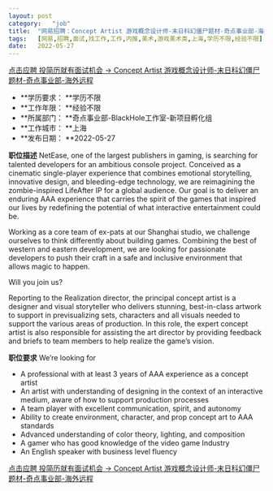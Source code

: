 ```yaml
---
layout:	post
category:	"job"
title:	"网易招聘：Concept Artist 游戏概念设计师-末日科幻僵尸题材-奇点事业部-海外远程-美术-游戏美术类-上海学历不限经验不限"
tags:	[网易,招聘,面试,找工作,工作,内推,美术,游戏美术类,上海,学历不限,经验不限]
date:	2022-05-27
---
```


[点击应聘 投简历就有面试机会 -> Concept Artist 游戏概念设计师-末日科幻僵尸题材-奇点事业部-海外远程](http://mobile.bole.netease.com/bole/boleDetail?id=36965&employeeId=346f03c3cda5f04c&key=all)



- **学历要求： **学历不限
- **工作年限： **经验不限
- **所属部门： **奇点事业部-BlackHole工作室-新项目孵化组
- **工作城市： **上海
- **发布日期： **2022-05-27



**职位描述**
NetEase, one of the largest publishers in gaming, is searching for talented developers for an ambitious console project.  Conceived as a cinematic single-player experience that combines emotional storytelling, innovative design, and bleeding-edge technology, we are reimagining the zombie-inspired LifeAfter IP for a global audience. Our goal is to deliver an enduring AAA experience that carries the spirit of the games that inspired our lives by redefining the potential of what interactive entertainment could be.  

Working as a core team of ex-pats at our Shanghai studio, we challenge ourselves to think differently about building games. Combining the best of western and eastern development, we are looking for passionate developers to push their craft in a safe and inclusive environment that allows magic to happen.  

Will you join us?

Reporting to the Realization director, the principal concept artist is a designer and visual storyteller who delivers stunning, best-in-class artwork to support in previsualizing sets, characters and all visuals needed to support the various areas of production. In this role, the expert concept artist is also responsible for assisting the art director by providing feedback and briefs to team members to help realize the game’s vision.




**职位要求**
We’re looking for

-	A professional with at least 3 years of AAA experience as a concept artist
-	An artist with understanding of designing in the context of an interactive medium, aware of how to support production processes
-	A team player with excellent communication, spirit, and autonomy
-	Ability to create environment, character, and prop concept art to AAA standards
-	Advanced understanding of color theory, lighting, and composition
-	A gamer who has good knowledge of the video game Industry 
-	An English speaker with business level fluency




[点击应聘 投简历就有面试机会 -> Concept Artist 游戏概念设计师-末日科幻僵尸题材-奇点事业部-海外远程](http://mobile.bole.netease.com/bole/boleDetail?id=36965&employeeId=346f03c3cda5f04c&key=all)